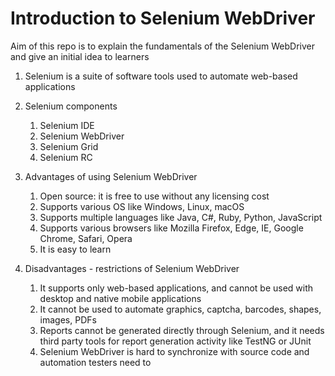 # Introduction to Selenium WebDriver
Aim of this repo is to explain the fundamentals of the Selenium WebDriver and give an initial idea to learners

1. Selenium is a suite of software tools used to automate web-based applications
2. Selenium components
   1. Selenium IDE
   2. Selenium WebDriver
   3. Selenium Grid
   4. Selenium RC
   

3. Advantages of using Selenium WebDriver
   1. Open source: it is free to use without any licensing cost 
   2. Supports various OS like Windows, Linux, macOS 
   3. Supports multiple languages like Java, C#, Ruby, Python, JavaScript 
   4. Supports various browsers like Mozilla Firefox, Edge, IE, Google Chrome, Safari,
      Opera 
   5. It is easy to learn


4. Disadvantages - restrictions of Selenium WebDriver
   1. It supports only web-based applications, and cannot be used with desktop and
      native mobile applications 
   2. It cannot be used to automate graphics, captcha, barcodes, shapes, images,
      PDFs 
   3. Reports cannot be generated directly through Selenium, and it needs third party
      tools for report generation activity like TestNG or JUnit 
   4. Selenium WebDriver is hard to synchronize with source code and automation testers need to 
